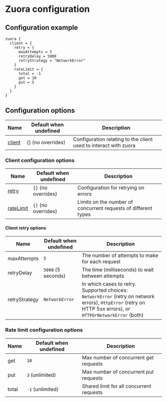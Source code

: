 # Zuora configuration
## Configuration example
```hcl
zuora {
  client = {
    retry = {
      maxAttempts = 5
      retryDelay = 5000
      retryStrategy = "NetworkError"
    }
    rateLimit = {
      total = -1
      get = 10
      put = 5
    }
  }
}
```

## Configuration options

| Name                                                     | Default when undefined        | Description
| ---------------------------------------------------------| ------------------------------| -----------
| [client](#client-configuration-options)                  | {} (no overrides)             | Configuration relating to the client used to interact with zuora

### Client configuration options

| Name                                                          | Default when undefined   | Description
|---------------------------------------------------------------|--------------------------|------------
| [retry](#retry-configuration-options)                         | `{}` (no overrides)      | Configuration for retrying on errors
| [rateLimit](#rate-limit-configuration-options)                | `{}` (no overrides)      | Limits on the number of concurrent requests of different types

#### Client retry options

| Name           | Default when undefined | Description
|----------------|------------------------|------------
| maxAttempts    | `5`                    | The number of attempts to make for each request
| retryDelay     | `5000` (5 seconds)     | The time (milliseconds) to wait between attempts
| retryStrategy  | `NetworkError`         | In which cases to retry. Supported choices: `NetworkError` (retry on network errors), `HttpError` (retry on HTTP 5xx errors), or `HTTPOrNetworkError` (both)

### Rate limit configuration options

| Name                                                        | Default when undefined                           | Description
| ------------------------------------------------------------| -------------------------------------------------| -----------
| get                                                         | `10`                                             | Max number of concurrent get requests
| put                                                         | `3` (unlimited)                                  | Max number of concurrent put requests
| total                                                       | `-1` (unlimited)                                 | Shared limit for all concurrent requests
